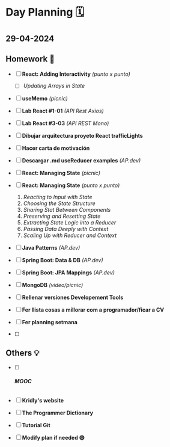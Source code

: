 # Day Planning :spiral_calendar:

## 29-04-2024

## Homework :pencil:

- [ ] **React: Adding Interactivity** *(punto x punto)*
  
  - [ ] *Updating Arrays in State*

- [ ] **useMemo** *(picnic)*

- [ ] **Lab React #1-01** *(API Rest Axios)*

- [ ] **Lab React #3-03** *(API REST Mono)*

- [ ] **Dibujar arquitectura proyeto React trafficLights**

- [ ] **Hacer carta de motivación**

- [ ] **Descargar .md useReducer examples** *(AP.dev)*

- [ ] **React: Managing State** *(picnic)*

- [ ] **React: Managing State** *(punto x punto)*
  
  1. *Reacting to Input with State*
  2. *Choosing the State Structure*
  3. *Sharing Stat Between Components*
  4. *Preserving and Resetting State*
  5. *Extracting State Logic into a Reducer*
  6. *Passing Data Deeply with Context*
  7. *Scaling Up with Reducer and Context*

- [ ] **Java Patterns** *(AP.dev)*

- [ ] **Spring Boot: Data & DB** *(AP.dev)*

- [ ] **Spring Boot: JPA Mappings** *(AP.dev)*

- [ ] **MongoDB** *(video/picnic)*

- [ ] **Rellenar versiones Developement Tools**

- [ ] **Fer llista cosas a millorar com a programador/ficar a CV**

- [ ] **Fer planning setmana**

- [ ] 

## Others :bulb:

- [ ] ###### **MOOC**

- [ ] **Kridly's website**

- [ ] **The Programmer Dictionary**

- [ ] **Tutorial Git**

- [ ] **Modify plan if needed :smile:**
